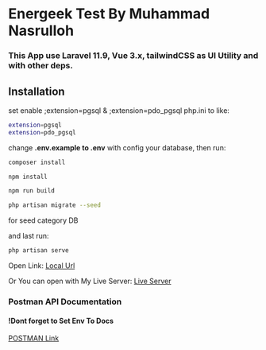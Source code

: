 # Energeek Test By Muhammad Nasrulloh
### This App use Laravel 11.9, Vue 3.x, tailwindCSS as UI Utility and with other deps.
## Installation
set enable ;extension=pgsql & ;extension=pdo_pgsql php.ini to like:
```bash
extension=pgsql
extension=pdo_pgsql
```
change **.env.example to .env** with config your database,
then run:
```bash
composer install
```

```bash
npm install
```
```bash
npm run build
```
```bash
php artisan migrate --seed
```
for seed category DB

and last run:
```bash
php artisan serve
```
Open Link:
[Local Url](http://localhost:8000)

Or You can open with My Live Server: [Live Server](http://www.ditopupin.com)


### Postman API Documentation
#### **!Dont forget to Set Env To Docs**
[POSTMAN Link](https://elements.getpostman.com/redirect?entityId=30824227-ae4597ec-dca9-4003-b1f4-c85d9b92d931&entityType=collection)